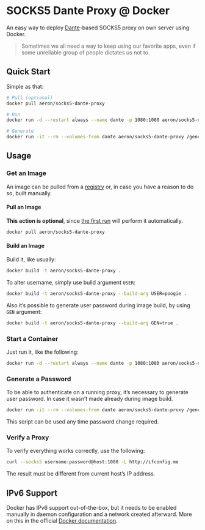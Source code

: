 # SOCKS5 Dante Proxy @ Docker

An easy way to deploy [Dante](https://www.inet.no/dante/)-based SOCKS5 proxy on own server using Docker.

> Sometimes we all need a way to keep using our favorite apps, even if some unreliable group of people dictates us not to.

## Quick Start

Simple as that:

```sh
# Pull (optional)
docker pull aeron/socks5-dante-proxy

# Run
docker run -d --restart always --name dante -p 1080:1080 aeron/socks5-dante-proxy

# Generate
docker run -it --rm --volumes-from dante aeron/socks5-dante-proxy /generate.sh
```

## Usage

### Get an Image

An image can be pulled from a [registry](https://hub.docker.com/r/aeron/socks5-dante-proxy/) or, in case you have a reason to do so, built manually.

#### Pull an Image

**This action is optional**, since [the first run](#start-a-container) will perform it automatically.

```sh
docker pull aeron/socks5-dante-proxy
```

#### Build an Image

Build it, like usually:

```sh
docker build -t aeron/socks5-dante-proxy .
```

To alter username, simply use build argument `USER`:

```sh
docker build -t aeron/socks5-dante-proxy --build-arg USER=poogie .
```

Also it’s possible to generate user password during image build, by using `GEN` argument:

```sh
docker build -t aeron/socks5-dante-proxy --build-arg GEN=true .
```

### Start a Container

Just run it, like the following:

```sh
docker run -d --restart always --name dante -p 1080:1080 aeron/socks5-dante-proxy
```

### Generate a Password

To be able to authenticate on a running proxy, it’s necessary to generate user password. In case it wasn’t made already during image build.

```sh
docker run -it --rm --volumes-from dante aeron/socks5-dante-proxy /generate.sh
```

This script can be used any time password change required.

### Verify a Proxy

To verify everything works correctly, use the following:

```sh
curl --socks5 username:password@host:1080 -L http://ifconfig.me
```

The result must be different from current host’s IP address.

## IPv6 Support

Docker has IPv6 support out-of-the-box, but it needs to be enabled manually in daemon configuration and a network created afterward. More on this in the official [Docker documentation](https://docs.docker.com/config/daemon/ipv6/).
